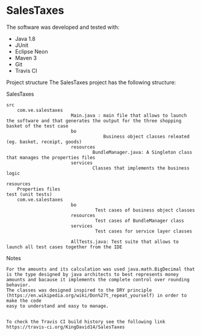 # SalesTaxes

The software was developed and tested with:
 - Java 1.8
 - JUnit
 - Eclipse Neon
 - Maven 3
 - Git
 - Travis CI
 
Project structure
The SalesTaxes project has the following structure:

SalesTaxes
	
	src 
		com.ve.salestaxes
							Main.java : main file that allows to launch the software and that generates the output for the three shopping basket of the test case
							bo
								     	Business object classes releated (eg. basket, receipt, goods)
							resources
									BundleManager.java: A Singleton class that manages the properties files
							services
									Classes that implements the business logic
							
	resources
		Properties files
	test (unit tests)
		com.ve.salestaxes
							bo
								     Test cases of business object classes
							resources
									 Test cases of BundleManager class
							services
									 Test cases for service layer classes
							
							AllTests.java: Test suite that allows to launch all test cases together from the IDE

		

Notes

	For the amounts and its calculation was used java.math.BigDecimal that is the type designed by java architects to best represents money amounts and bacause it implements the complete control over rounding behavior.
	The classes was designed inspired to the DRY principle (https://en.wikipedia.org/wiki/Don%27t_repeat_yourself) in order to make the code
	easy to understand and easy to manage.

	
	To check the Travis CI build history see the following link https://travis-ci.org/KingDavid14/SalesTaxes
